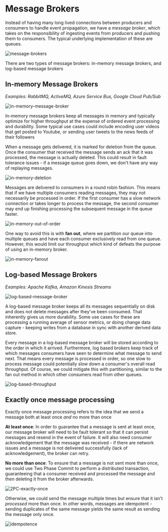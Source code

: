 # Message Brokers

Instead of having many long lived connections between producers and consumers to handle event propagation, we have a _message broker_, which takes on the responsibility of ingesting events from producers and pushing them to consumers. The typical underlying implementation of these are queues.

![message-brokers](https://firebasestorage.googleapis.com/v0/b/system-design-daily.appspot.com/o/message-brokers.png?alt=media&token=01e1e11d-1af5-424f-924e-4e9b02fcda20)

There are two types of message brokers: in-memory message brokers, and log-based message brokers

## In-memory Message Brokers

_Examples: RabbitMQ, ActiveMQ, Azure Service Bus, Google Cloud Pub/Sub_

![in-memory-message-broker](https://firebasestorage.googleapis.com/v0/b/system-design-daily.appspot.com/o/in-memory-message-broker.png?alt=media&token=3b200a00-e01c-4496-b48f-3de3ae1a4b88)

In-memory message brokers keep all messages in memory and typically optimize for higher throughput at the expense of ordered event processing and durability. Some typical use cases could include encoding user videos that get posted to Youtube, or sending user tweets to the news feeds of their followers

When a message gets delivered, it is marked for deletion from the queue. Once the consumer that received the message sends an ack that it was processed, the message is actually deleted. This could result in fault tolerance issues - if a message queue goes down, we don't have any way of replaying messages.

![in-memory-deletion](https://firebasestorage.googleapis.com/v0/b/system-design-daily.appspot.com/o/in-memory-broker-deletion.png?alt=media&token=ec3573e0-ca09-449c-8102-cd21125eb457)

Messages are delivered to consumers in a round robin fashion. This means that if we have multiple consumers reading messages, they may not necessarily be processed in order. If the first consumer has a slow network connection or takes longer to process the message, the second consumer may end up finishing processing the subsequent message in the queue faster.

![in-memory-out-of-order](https://firebasestorage.googleapis.com/v0/b/system-design-daily.appspot.com/o/in-memory-out-of-order.png?alt=media&token=47357746-6ae6-4ebd-9ac1-bc3416c38b61)

One way to avoid this is with **fan out**, where we partition our queue into multiple queues and have each consumer exclusively read from one queue. However, this would limit our throughput which kind of defeats the purpose of using an in-memory broker.

![in-memory-fanout](https://firebasestorage.googleapis.com/v0/b/system-design-daily.appspot.com/o/in-memory-fanout.png?alt=media&token=7e0e51ce-a396-424d-85b9-486d8cafaf68)

## Log-based Message Brokers

_Examples: Apache Kafka, Amazon Kinesis Streams_

![log-based-message-broker](https://firebasestorage.googleapis.com/v0/b/system-design-daily.appspot.com/o/log-based-message-broker.png?alt=media&token=56b04f13-ee10-4948-a39b-e82b15ca15d8)

A log-based message broker keeps all its messages sequentially on disk and does not delete messages after they've been consumed. That inherently gives us more durability. Some use cases for these are processing a running average of sensor metrics, or doing change data capture - keeping writes from a database in sync with another derived data store.

Every message in a log-based message broker will be stored according to the order in which it arrived. Furthermore, log based brokers keep track of which messages consumers have seen to determine what message to send next. That means every message is processed in order, so one slow to process message could potentially slow down a consumer's overall read throughput. Of course, we could mitigate this with partitioning, similar to the fan out method in which other consumers read from other queues.

![log-based-throughput](https://firebasestorage.googleapis.com/v0/b/system-design-daily.appspot.com/o/log-based-throughput.png?alt=media&token=88efc31f-4d91-4e95-9512-dd370a7c5216)

## Exactly once message processing

Exactly once message processing refers to the idea that we send a message both at least once _and_ no more than once

**At least once**: In order to guarantee that a message is sent at least once, our message broker will need to be fault tolerant so that it can persist messages and resend in the event of failure. It will also need consumer acknowledgement that the message was received - if there are network issues and a message is not delivered successfully (lack of acknowledgement), the broker can retry.

**No more than once**: To ensure that a message is not sent more than once, we could use Two Phase Commit to perform a distributed transaction, guaranteeing that a consumer received and processed the message and then deleting it from the broker afterwards.

![2PC-exactly-once](https://firebasestorage.googleapis.com/v0/b/system-design-daily.appspot.com/o/2pc-exactly-once.png?alt=media&token=5c9dbe4e-7fc5-4839-b018-0c42d2710fb0)

Otherwise, we could send the message multiple times but ensure that it isn't _processed_ more than once. In other words, messages are idempotent - sending duplicates of the same message yields the same result as sending the message only once.

![idempotence](https://firebasestorage.googleapis.com/v0/b/system-design-daily.appspot.com/o/idempotence-exactly-once.png?alt=media&token=f261f757-583c-477c-b828-8644755cff26)
